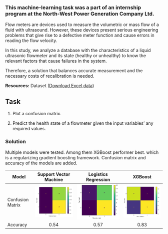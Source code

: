 ### This machine-learning task was a part of an internship program at the North-West Power Generation Company Ltd.

Flow meters are devices used to measure the volumetric or mass flow  of a fluid with ultrasound. However, these devices present serious  engineering problems that give rise to a defective meter function and  cause errors in reading the flow velocity.

In this study, we analyze a database with the characteristics of a  liquid ultrasonic flowmeter and its state (healthy or unhealthy) to know the relevant factors that cause failures in the system.

Therefore, a solution that balances accurate measurement and the necessary costs of recalibration is needed.

 

**Resources:** Dataset ([Download Excel data](https://buetedu-my.sharepoint.com/:x:/g/personal/esrdlab_cse_buet_ac_bd/ESujzf0RsblJrLs1NFF_EroB-T181j12DlbHLLCMEt94XA?e=ozORng))

## Task

1. Plot a confusion matrix.

2. Predict the health state of a flowmeter given the input variables’ any required values.


### Solution


Multiple models were tested. Among them XGBoost performer best. which is a regularizing gradient boosting framework. Confusion matrix and accuracy of the models are added.

| Model            |    Support Vector Machine    |        Logistics Regression        |             XGBoost              |
| ---------------- | :--------------------------: | :--------------------------------: | :------------------------------: |
| Confusion Matrix | ![](Task%201/assets/svm.jpg) | ![](Task%201/assets/logistics.jpg) | ![](Task%201/assets/xgboost.jpg) |
| Accuracy         |             0.54             |                0.57                |               0.83               |

